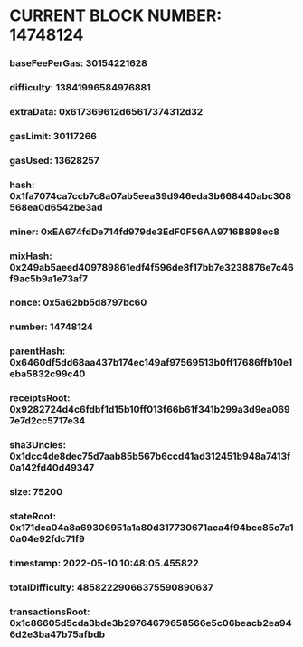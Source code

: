 # CURRENT BLOCK NUMBER: 14748124

### baseFeePerGas: 30154221628
### difficulty: 13841996584976881
### extraData: 0x617369612d65617374312d32
### gasLimit: 30117266
### gasUsed: 13628257
### hash: 0x1fa7074ca7ccb7c8a07ab5eea39d946eda3b668440abc308568ea0d6542be3ad
### miner: 0xEA674fdDe714fd979de3EdF0F56AA9716B898ec8
### mixHash: 0x249ab5aeed409789861edf4f596de8f17bb7e3238876e7c46f9ac5b9a1e73af7
### nonce: 0x5a62bb5d8797bc60
### number: 14748124
### parentHash: 0x6460df5dd68aa437b174ec149af97569513b0ff17686ffb10e1eba5832c99c40
### receiptsRoot: 0x9282724d4c6fdbf1d15b10ff013f66b61f341b299a3d9ea0697e7d2cc5717e34
### sha3Uncles: 0x1dcc4de8dec75d7aab85b567b6ccd41ad312451b948a7413f0a142fd40d49347
### size: 75200
### stateRoot: 0x171dca04a8a69306951a1a80d317730671aca4f94bcc85c7a10a04e92fdc71f9
### timestamp: 2022-05-10 10:48:05.455822
### totalDifficulty: 48582229066375590890637
### transactionsRoot: 0x1c86605d5cda3bde3b29764679658566e5c06beacb2ea946d2e3ba47b75afbdb
